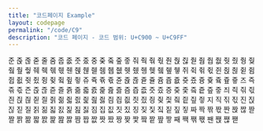 ```yaml
---
title: "코드페이지 Example"
layout: codepage
permalink: "/code/C9"
description: "코드 페이지 - 코드 범위: U+C900 ~ U+C9FF"
---
```


<span class="character">준</span>
<span class="character">줁</span>
<span class="character">줂</span>
<span class="character">줃</span>
<span class="character">줄</span>
<span class="code tofu"></span>
<span class="code tofu"></span>
<span class="code tofu"></span>
<span class="code tofu"></span>
<span class="code tofu"></span>
<span class="code tofu"></span>
<span class="code tofu"></span>
<span class="character">줌</span>
<span class="character">줍</span>
<span class="character">줎</span>
<span class="character">줏</span>
<span class="character">줐</span>
<span class="character">중</span>
<span class="character">줒</span>
<span class="code tofu"></span>
<span class="character">줔</span>
<span class="code tofu"></span>
<span class="character">줖</span>
<span class="character">줗</span>
<span class="character">줘</span>
<span class="character">줙</span>
<span class="character">줚</span>
<span class="character">줛</span>
<span class="character">줜</span>
<span class="character">줝</span>
<span class="character">줞</span>
<span class="character">줟</span>
<span class="code tofu"></span>
<span class="code tofu"></span>
<span class="code tofu"></span>
<span class="code tofu"></span>
<span class="code tofu"></span>
<span class="code tofu"></span>
<span class="code tofu"></span>
<span class="code tofu"></span>
<span class="character">줨</span>
<span class="character">줩</span>
<span class="character">줪</span>
<span class="character">줫</span>
<span class="character">줬</span>
<span class="character">줭</span>
<span class="character">줮</span>
<span class="code tofu"></span>
<span class="character">줰</span>
<span class="code tofu"></span>
<span class="character">줲</span>
<span class="character">줳</span>
<span class="character">줴</span>
<span class="character">줵</span>
<span class="character">줶</span>
<span class="character">줷</span>
<span class="character">줸</span>
<span class="character">줹</span>
<span class="character">줺</span>
<span class="character">줻</span>
<span class="code tofu"></span>
<span class="code tofu"></span>
<span class="code tofu"></span>
<span class="code tofu"></span>
<span class="code tofu"></span>
<span class="code tofu"></span>
<span class="code tofu"></span>
<span class="code tofu"></span>
<span class="character">쥄</span>
<span class="character">쥅</span>
<span class="character">쥆</span>
<span class="character">쥇</span>
<span class="character">쥈</span>
<span class="character">쥉</span>
<span class="character">쥊</span>
<span class="code tofu"></span>
<span class="character">쥌</span>
<span class="code tofu"></span>
<span class="character">쥎</span>
<span class="character">쥏</span>
<span class="character">쥐</span>
<span class="character">쥑</span>
<span class="character">쥒</span>
<span class="character">쥓</span>
<span class="character">쥔</span>
<span class="character">쥕</span>
<span class="character">쥖</span>
<span class="character">쥗</span>
<span class="code tofu"></span>
<span class="code tofu"></span>
<span class="code tofu"></span>
<span class="code tofu"></span>
<span class="code tofu"></span>
<span class="code tofu"></span>
<span class="code tofu"></span>
<span class="code tofu"></span>
<span class="character">쥠</span>
<span class="character">쥡</span>
<span class="character">쥢</span>
<span class="character">쥣</span>
<span class="character">쥤</span>
<span class="character">쥥</span>
<span class="character">쥦</span>
<span class="code tofu"></span>
<span class="character">쥨</span>
<span class="code tofu"></span>
<span class="character">쥪</span>
<span class="character">쥫</span>
<span class="character">쥬</span>
<span class="character">쥭</span>
<span class="character">쥮</span>
<span class="character">쥯</span>
<span class="character">쥰</span>
<span class="character">쥱</span>
<span class="character">쥲</span>
<span class="character">쥳</span>
<span class="character">쥴</span>
<span class="code tofu"></span>
<span class="code tofu"></span>
<span class="code tofu"></span>
<span class="code tofu"></span>
<span class="code tofu"></span>
<span class="code tofu"></span>
<span class="code tofu"></span>
<span class="character">쥼</span>
<span class="character">쥽</span>
<span class="character">쥾</span>
<span class="character">쥿</span>
<span class="character">즀</span>
<span class="character">즁</span>
<span class="character">즂</span>
<span class="code tofu"></span>
<span class="character">즄</span>
<span class="code tofu"></span>
<span class="character">즆</span>
<span class="character">즇</span>
<span class="character">즈</span>
<span class="character">즉</span>
<span class="character">즊</span>
<span class="character">즋</span>
<span class="character">즌</span>
<span class="character">즍</span>
<span class="character">즎</span>
<span class="character">즏</span>
<span class="character">즐</span>
<span class="character">즑</span>
<span class="character">즒</span>
<span class="character">즓</span>
<span class="character">즔</span>
<span class="character">즕</span>
<span class="character">즖</span>
<span class="character">즗</span>
<span class="character">즘</span>
<span class="character">즙</span>
<span class="character">즚</span>
<span class="character">즛</span>
<span class="character">즜</span>
<span class="character">증</span>
<span class="character">즞</span>
<span class="character">즟</span>
<span class="character">즠</span>
<span class="character">즡</span>
<span class="character">즢</span>
<span class="character">즣</span>
<span class="character">즤</span>
<span class="character">즥</span>
<span class="character">즦</span>
<span class="character">즧</span>
<span class="character">즨</span>
<span class="character">즩</span>
<span class="character">즪</span>
<span class="character">즫</span>
<span class="character">즬</span>
<span class="character">즭</span>
<span class="character">즮</span>
<span class="character">즯</span>
<span class="character">즰</span>
<span class="character">즱</span>
<span class="character">즲</span>
<span class="character">즳</span>
<span class="character">즴</span>
<span class="character">즵</span>
<span class="character">즶</span>
<span class="character">즷</span>
<span class="character">즸</span>
<span class="character">즹</span>
<span class="character">즺</span>
<span class="character">즻</span>
<span class="character">즼</span>
<span class="character">즽</span>
<span class="character">즾</span>
<span class="character">즿</span>
<span class="character">지</span>
<span class="character">직</span>
<span class="character">짂</span>
<span class="character">짃</span>
<span class="character">진</span>
<span class="character">짅</span>
<span class="character">짆</span>
<span class="character">짇</span>
<span class="character">질</span>
<span class="character">짉</span>
<span class="character">짊</span>
<span class="character">짋</span>
<span class="character">짌</span>
<span class="character">짍</span>
<span class="character">짎</span>
<span class="character">짏</span>
<span class="character">짐</span>
<span class="character">집</span>
<span class="character">짒</span>
<span class="character">짓</span>
<span class="character">짔</span>
<span class="character">징</span>
<span class="character">짖</span>
<span class="character">짗</span>
<span class="character">짘</span>
<span class="character">짙</span>
<span class="character">짚</span>
<span class="character">짛</span>
<span class="character">짜</span>
<span class="character">짝</span>
<span class="character">짞</span>
<span class="character">짟</span>
<span class="character">짠</span>
<span class="character">짡</span>
<span class="character">짢</span>
<span class="character">짣</span>
<span class="character">짤</span>
<span class="character">짥</span>
<span class="character">짦</span>
<span class="character">짧</span>
<span class="character">짨</span>
<span class="character">짩</span>
<span class="character">짪</span>
<span class="character">짫</span>
<span class="character">짬</span>
<span class="character">짭</span>
<span class="character">짮</span>
<span class="character">짯</span>
<span class="character">짰</span>
<span class="character">짱</span>
<span class="character">짲</span>
<span class="character">짳</span>
<span class="character">짴</span>
<span class="character">짵</span>
<span class="character">짶</span>
<span class="character">짷</span>
<span class="character">째</span>
<span class="character">짹</span>
<span class="character">짺</span>
<span class="character">짻</span>
<span class="character">짼</span>
<span class="character">짽</span>
<span class="character">짾</span>
<span class="character">짿</span>